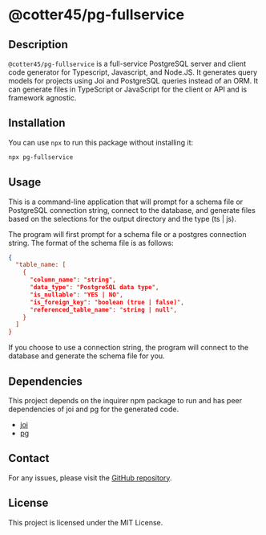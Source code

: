 # @cotter45/pg-fullservice

## Description

`@cotter45/pg-fullservice` is a full-service PostgreSQL server and client code generator for Typescript, Javascript, and Node.JS. It generates query models for projects using Joi and PostgreSQL queries instead of an ORM. It can generate files in TypeScript or JavaScript for the client or API and is framework agnostic.

## Installation

You can use `npx` to run this package without installing it:

```bash
npx pg-fullservice
```

## Usage

This is a command-line application that will prompt for a schema file or PostgreSQL connection string, connect to the database, and generate files based on the selections for the output directory and the type (ts | js).

The program will first prompt for a schema file or a postgres connection string. The format of the schema file is as follows:

```json
{
  "table_name: [
    {
      "column_name": "string",
      "data_type": "PostgreSQL data type",
      "is_nullable": "YES | NO",
      "is_foreign_key": "boolean (true | false)",
      "referenced_table_name": "string | null",
    }
  ]
}
```

If you choose to use a connection string, the program will connect to the database and generate the schema file for you.

## Dependencies

This project depends on the inquirer npm package to run and has peer dependencies of joi and pg for the generated code.

- [joi](https://www.npmjs.com/package/joi)
- [pg](https://www.npmjs.com/package/pg)

## Contact

For any issues, please visit the [GitHub repository](https://github.com/Cotter45/pg-fullservice/issues).

## License

This project is licensed under the MIT License.
